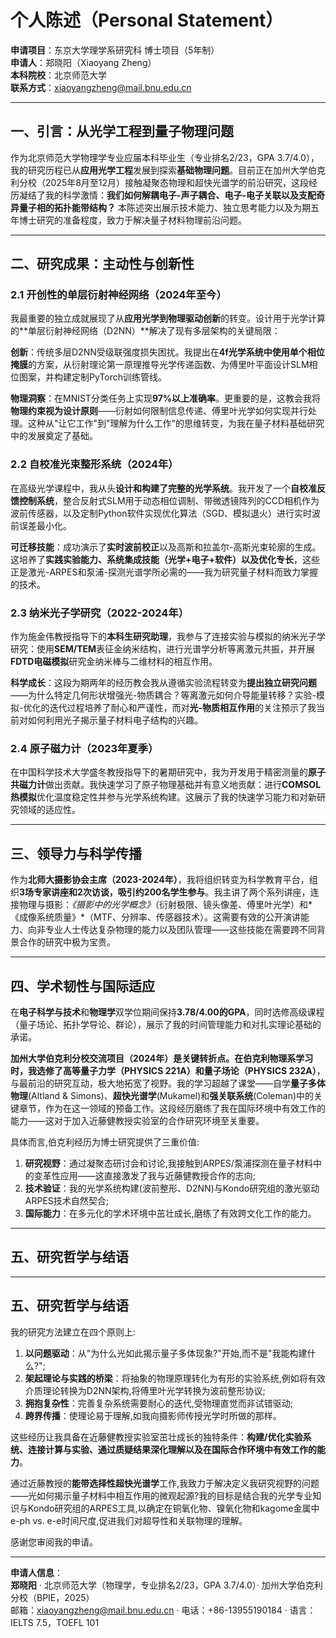 # 个人陈述（Personal Statement）

**申请项目**：东京大学理学系研究科 博士项目（5年制）  
**申请人**：郑晓阳（Xiaoyang Zheng）  
**本科院校**：北京师范大学  
**联系方式**：xiaoyangzheng@mail.bnu.edu.cn

---

## 一、引言：从光学工程到量子物理问题

作为北京师范大学物理学专业应届本科毕业生（专业排名2/23，GPA 3.7/4.0），我的研究历程已从**应用光学工程**发展到探索**基础物理问题**。目前正在加州大学伯克利分校（2025年8月至12月）接触凝聚态物理和超快光谱学的前沿研究，这段经历凝结了我的科学激情：**我们如何解耦电子-声子耦合、电子-电子关联以及支配奇异量子相的拓扑能带结构？** 本陈述突出展示技术能力、独立思考能力以及为期五年博士研究的准备程度，致力于解决量子材料物理前沿问题。

---

## 二、研究成果：主动性与创新性

### 2.1 开创性的单层衍射神经网络（2024年至今）

我最重要的独立成就展现了从**应用光学到物理驱动创新**的转变。设计用于光学计算的**单层衍射神经网络（D2NN）**解决了现有多层架构的关键局限：

**创新**：传统多层D2NN受级联强度损失困扰。我提出在**4f光学系统中使用单个相位掩膜**的方案，从衍射理论第一原理推导光学传递函数、为傅里叶平面设计SLM相位图案，并构建定制PyTorch训练管线。

**物理洞察**：在MNIST分类任务上实现**97%以上准确率**。更重要的是，这教会我将**物理约束视为设计原则**——衍射如何限制信息传递、傅里叶光学如何实现并行处理。这种从"让它工作"到"理解为什么工作"的思维转变，为我在量子材料基础研究中的发展奠定了基础。

### 2.2 自校准光束整形系统（2024年）

在高级光学课程中，我从头**设计和构建了完整的光学系统**。我开发了一个**自校准反馈控制系统**，整合反射式SLM用于动态相位调制、带微透镜阵列的CCD相机作为波前传感器，以及定制Python软件实现优化算法（SGD、模拟退火）进行实时波前误差最小化。

**可迁移技能**：成功演示了**实时波前校正**以及高斯和拉盖尔-高斯光束轮廓的生成。这培养了**实践实验能力、系统集成技能（光学+电子+软件）以及优化专长**，这些正是激光-ARPES和泵浦-探测光谱学所必需的——我为研究量子材料而致力掌握的技术。

### 2.3 纳米光子学研究（2022-2024年）

作为施金伟教授指导下的**本科生研究助理**，我参与了连接实验与模拟的纳米光子学研究：使用**SEM/TEM**表征金纳米结构，进行光谱学分析等离激元共振，并开展**FDTD电磁模拟**研究金纳米棒与二维材料的相互作用。

**科学成长**：这段为期两年的经历教会我从遵循实验流程转变为**提出独立研究问题**——为什么特定几何形状增强光-物质耦合？等离激元如何介导能量转移？实验-模拟-优化的迭代过程培养了耐心和严谨性，而对**光-物质相互作用**的关注预示了我当前对如何利用光子揭示量子材料电子结构的兴趣。

### 2.4 原子磁力计（2023年夏季）

在中国科学技术大学盛冬教授指导下的暑期研究中，我为开发用于精密测量的**原子共磁力计**做出贡献。我快速学习了原子物理基础并有意义地贡献：进行**COMSOL热模拟**优化温度稳定性并参与光学系统构建。这展示了我的快速学习能力和对新研究领域的适应性。

---

## 三、领导力与科学传播

作为**北师大摄影协会主席（2023-2024年）**，我将组织转变为科学教育平台，组织**3场专家讲座和2次访谈，吸引约200名学生参与**。我主讲了两个系列讲座，连接物理与摄影：*《摄影中的光学概念》*（衍射极限、镜头像差、傅里叶光学）和*《成像系统质量》*（MTF、分辨率、传感器技术）。这需要有效的公开演讲能力、向非专业人士传达复杂物理的能力以及团队管理——这些技能在需要跨不同背景合作的研究中极为宝贵。

---

## 四、学术韧性与国际适应

在**电子科学与技术**和**物理学**双学位期间保持**3.78/4.00的GPA**，同时选修高级课程（量子场论、拓扑学导论、群论），展示了我的时间管理能力和对扎实理论基础的承诺。

**加州大学伯克利分校交流项目（2024年）**是关键转折点。在伯克利物理系学习时，我选修了**高等量子力学（PHYSICS 221A）**和**量子场论（PHYSICS 232A）**，与最前沿的研究互动，极大地拓宽了视野。我的学习超越了课堂——自学**量子多体物理**(Altland & Simons)、**超快光谱学**(Mukamel)和**强关联系统**(Coleman)中的关键章节，作为在这一领域的预备工作。这段经历磨练了我在国际环境中有效工作的能力——这对于加入近藤健教授实验室的合作研究环境至关重要。

具体而言,伯克利经历为博士研究提供了三重价值:

1. **研究视野**：通过凝聚态研讨会和讨论,我接触到ARPES/泵浦探测在量子材料中的变革性应用——这直接激发了我与近藤健教授合作的志向;
2. **技术验证**：我的光学系统构建(波前整形、D2NN)与Kondo研究组的激光驱动ARPES技术自然契合;
3. **国际能力**：在多元化的学术环境中茁壮成长,磨练了有效跨文化工作的能力。

---

## 五、研究哲学与结语

---

## 五、研究哲学与结语

我的研究方法建立在四个原则上:

1. **以问题驱动**：从"为什么光如此揭示量子多体现象?"开始,而不是"我能构建什么?";
2. **架起理论与实践的桥梁**：将抽象的物理原理转化为有形的实验系统,例如将有效介质理论转换为D2NN架构,将傅里叶光学转换为波前整形协议;
3. **拥抱复杂性**：完善复杂系统需要耐心的迭代,受物理直觉而非试错驱动;
4. **跨界传播**：使理论易于理解,如我向摄影师传授光学时所做的那样。

这些经历让我具备在近藤健教授实验室茁壮成长的独特条件：**构建/优化实验系统、连接计算与实验、通过质疑结果深化理解以及在国际合作环境中有效工作的能力**。

通过近藤教授的**能带选择性超快光谱学**工作,我致力于解决定义我研究视野的问题——光如何揭示量子材料中相互作用的微观起源?我的目标是结合我的光学专业知识与Kondo研究组的ARPES工具,以确定在铜氧化物、镍氧化物和kagome金属中e-ph vs. e-e时间尺度,促进我们对超导性和关联物理的理解。

感谢您审阅我的申请。

---

**申请人信息**：  
**郑晓阳** · 北京师范大学（物理学，专业排名2/23，GPA 3.7/4.0）· 加州大学伯克利分校（BPIE，2025）  
邮箱：xiaoyangzheng@mail.bnu.edu.cn · 电话：+86-13955190184 · 语言：IELTS 7.5，TOEFL 101

